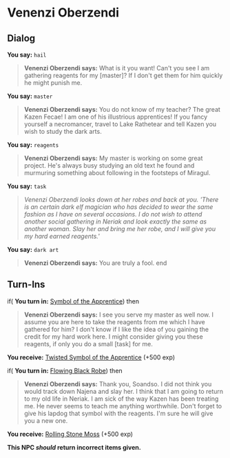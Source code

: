 # Venenzi Oberzendi


## Dialog

**You say:** `hail`



>**Venenzi Oberzendi says:** What is it you want! Can't you see I am gathering reagents for my [master]? If I don't get them for him quickly he might punish me.

**You say:** `master`



>**Venenzi Oberzendi says:** You do not know of my teacher? The great Kazen Fecae! I am one of his illustrious apprentices! If you fancy yourself a necromancer, travel to Lake Rathetear and tell Kazen you wish to study the dark arts.

**You say:** `reagents`



>**Venenzi Oberzendi says:** My master is working on some great project. He's always busy studying an old text he found and murmuring something about following in the footsteps of Miragul.

**You say:** `task`



>*Venenzi Oberzendi looks down at her robes and back at you. 'There is an certain dark elf magician who has decided to wear the same fashion as I have on several occasions. I do not wish to attend another social gathering in Neriak and look exactly the same as another woman. Slay her and bring me her robe, and I will give you my hard earned reagents.'*

**You say:** `dark art`



>**Venenzi Oberzendi says:** You are truly a fool.
end

## Turn-Ins




if( **You turn in:** [Symbol of the Apprentice](/item/20642)) then


>**Venenzi Oberzendi says:** I see you serve my master as well now. I assume you are here to take the reagents from me which I have gathered for him? I don't know if I like the idea of you gaining the credit for my hard work here. I might consider giving you these reagents, if only you do a small [task] for me.


 **You receive:**  [Twisted Symbol of the Apprentice](/item/20643) (+500 exp)

if( **You turn in:** [Flowing Black Robe](/item/1320)) then 


>**Venenzi Oberzendi says:** Thank you, Soandso. I did not think you would track down Najena and slay her. I think that I am going to return to my old life in Neriak. I am sick of the way Kazen has been treating me. He never seems to teach me anything worthwhile. Don't forget to give his lapdog that symbol with the reagents. I'm sure he will give you a new one.


 **You receive:**  [Rolling Stone Moss](/item/20649) (+500 exp)

**This NPC *should* return incorrect items given.**

